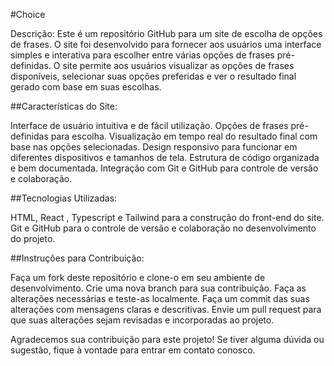 #Choice

Descrição:
Este é um repositório GitHub para um site de escolha de opções de frases. O site foi desenvolvido para fornecer aos usuários uma interface simples e interativa para escolher entre várias opções de frases pré-definidas. O site permite aos usuários visualizar as opções de frases disponíveis, selecionar suas opções preferidas e ver o resultado final gerado com base em suas escolhas.

##Características do Site:

Interface de usuário intuitiva e de fácil utilização.
Opções de frases pré-definidas para escolha.
Visualização em tempo real do resultado final com base nas opções selecionadas.
Design responsivo para funcionar em diferentes dispositivos e tamanhos de tela.
Estrutura de código organizada e bem documentada.
Integração com Git e GitHub para controle de versão e colaboração.

##Tecnologias Utilizadas:

HTML, React , Typescript e Tailwind para a construção do front-end do site.
Git e GitHub para o controle de versão e colaboração no desenvolvimento do projeto.

##Instruções para Contribuição:

Faça um fork deste repositório e clone-o em seu ambiente de desenvolvimento.
Crie uma nova branch para sua contribuição.
Faça as alterações necessárias e teste-as localmente.
Faça um commit das suas alterações com mensagens claras e descritivas.
Envie um pull request para que suas alterações sejam revisadas e incorporadas ao projeto.

Agradecemos sua contribuição para este projeto! Se tiver alguma dúvida ou sugestão, fique à vontade para entrar em contato conosco.
